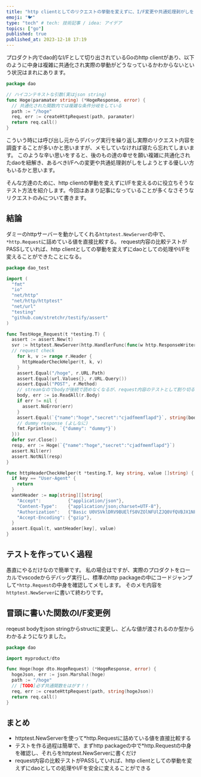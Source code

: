 ```yaml
---
title: "http clientとしてのリクエストの挙動を変えずに、I/F変更や共通処理剥がしをしたい"
emoji: "🐦"
type: "tech" # tech: 技術記事 / idea: アイデア
topics: ["go"]
published: true
published_at: 2023-12-18 17:19
---
```

プロダクト内でdao的なI/Fとして切り出されているGoのhttp clientがあり、以下のように中身は複雑に共通化され実際の挙動がどうなっているかわからないという状況はまれにあります。

```go
package dao

// ハイコンテキストな引数(実はjson string)
func Hoge(paramater string) (*HogeResponse, error) {
  // 共通化された関数内では複雑な条件分岐をしている
  path := "/hoge"
  req, err := createHttpRequest(path, paramater)
  return req.call()
}
```

こういう時には呼び出し元からデバッグ実行を繰り返し実際のリクエスト内容を調査することが多いかと思いますが、メモしていなければ寝たら忘れてしまいます。
このような辛い思いをすると、後のもの達の幸せを願い複雑に共通化されたdaoを紐解き、あるべきI/Fへの変更や共通処理剥がしをしようとする優しい方もいるかと思います。

そんな方達のために、http clientの挙動を変えずにI/Fを変えるのに役立ちそうなテスト方法を紹介します。今回はあまり記事になっていることが多くなさそうなリクエストのみについて書きます。

## 結論

ダミーのhttpサーバーを動かしてくれる`httptest.NewServer`の中で、`*http.Request`に詰めている値を直接比較する。
request内容の比較テストがPASSしていれば、http clientとしての挙動を変えずにdaoとしての処理やI/Fを変えることができたことになる。

```go
package dao_test

import (
  "fmt"
  "io"
  "net/http"
  "net/http/httptest"
  "net/url"
  "testing"
  "github.com/stretchr/testify/assert"
)

func TestHoge_Request(t *testing.T) {
  assert := assert.New(t)
  svr := httptest.NewServer(http.HandlerFunc(func(w http.ResponseWriter, r *http.Request) {
  // request check
    for k, v := range r.Header {
      httpHeaderCheckHelper(t, k, v)
    }
    assert.Equal("/hoge", r.URL.Path)
    assert.Equal(url.Values{}, r.URL.Query())
    assert.Equal("POST", r.Method)
    // streamなのでbodyが後続で読めなくなるが、request内容のテストとして割り切る
    body, err := io.ReadAll(r.Body)
    if err != nil {
      assert.NoError(err)
    }
    assert.Equal(`{"name":"hoge","secret":"cjadfmemflapd"}`, string(body))
    // dummy response (よしなに)
    fmt.Fprintln(w, `{"dummy": "dummy"}`)
  }))
  defer svr.Close()
  resp, err := Hoge(`{"name":"hoge","secret":"cjadfmemflapd"}`)
  assert.Nil(err)
  assert.NotNil(resp)
}

func httpHeaderCheckHelper(t *testing.T, key string, value []string) {
  if key == "User-Agent" {
    return
  }
  wantHeader := map[string][]string{
    "Accept":          {"application/json"},
    "Content-Type":    {"application/json;charset=UTF-8"},
    "Authorization":   {"Basic U0VSVklDRV9BUElfS0VZOlNFUlZJQ0VfQVBJX1NFQ1JFVA=="},
    "Accept-Encoding": {"gzip"},
  }
  assert.Equal(t, wantHeader[key], value)
}
```

## テストを作っていく過程

愚直にやるだけなので簡単です。
私の場合はですが、実際のプロダクトをローカルでvscodeからデバッグ実行し、標準のhttp packageの中にコードジャンプして`*http.Request`の中身を確認してメモします。
そのメモ内容を`httptest.NewServer`に書いて終わりです。

## 冒頭に書いた関数のI/F変更例

reqeust bodyをjson stringからstructに変更し、どんな値が渡されるのか型からわかるようになりました。

```go
package dao

import myproduct/dto

func Hoge(hoge dto.HogeRequest) (*HogeResponse, error) {
  hogeJson, err := json.Marshal(hoge)
  path := "/hoge"
  // [TODO]必ず共通関数をはがす！！
  req, err := createHttpRequest(path, string(hogeJson))
  return req.call()
}
```

## まとめ

- httptest.NewServerを使って*http.Requestに詰めている値を直接比較する
- テストを作る過程は簡単で、まずhttp packageの中で*http.Requestの中身を確認し、それらをhttptest.NewServerに書くだけ
- request内容の比較テストがPASSしていれば、http clientとしての挙動を変えずにdaoとしての処理やI/Fを安全に変えることができる
